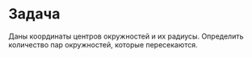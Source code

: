 # Задача

Даны координаты центров окружностей и их радиусы. Определить количество пар окружностей, которые пересекаются.